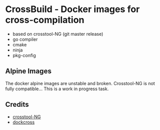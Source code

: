 # CrossBuild - Docker images for cross-compilation

- based on crosstool-NG (git master release)
- go compiler
- cmake
- ninja
- pkg-config

## Alpine Images

The docker alpine images are unstable and broken. Crosstool-NG is not fully compatible...
This is a work in progress task.

## Credits

- [crosstool-NG](https://crosstool-ng.github.io/)
- [dockcross](https://github.com/dockcross/dockcross)